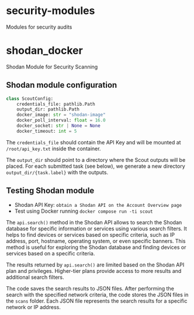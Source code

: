 # security-modules
Modules for security audits
# shodan_docker

Shodan Module for Security Scanning

## Shodan module configuration

```python
class ScoutConfig:
    credentials_file: pathlib.Path
    output_dir: pathlib.Path
    docker_image: str = "shodan-image"
    docker_poll_interval: float = 16.0
    docker_socket: str | None = None
    docker_timeout: int = 5
```

The `credentials_file` should contain the API Key and will be mounted at `/root/api_key.txt` inside the container.

The `output_dir` should point to a directory where the Scout outputs will be placed.  For each submitted task (see below), we generate a new directory `output_dir/{task.label}` with the outputs.

## Testing Shodan module

* Shodan API Key: `obtain a Shodan API on the Account Overview page`
* Test using Docker running `docker compose run -ti scout`

The `api.search()` method in the Shodan API allows to search the Shodan database for specific information or services using various search filters. It helps to find devices or services based on specific criteria, such as IP address, port, hostname, operating system, or even specific banners. This method is useful for exploring the Shodan database and finding devices or services based on a specific criteria.

The results returned by `api.search()` are limited based on the Shodan API plan and privileges. Higher-tier plans provide access to more results and additional search filters.

The code saves the search results to JSON files. After performing the search with the specified network criteria, the code stores the JSON files in the `scans` folder. Each JSON file represents the search results for a specific network or IP address.


